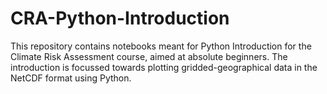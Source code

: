 # CRA-Python-Introduction

This repository contains notebooks meant for Python Introduction for the Climate Risk Assessment course, aimed at absolute beginners. The introduction is focussed towards plotting gridded-geographical data in the NetCDF format  using Python.
